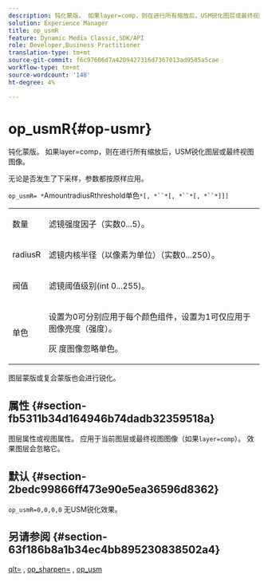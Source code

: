```yaml
---
description: 钝化蒙版。 如果layer=comp，则在进行所有缩放后，USM锐化图层或最终视图图像。
solution: Experience Manager
title: op_usmR
feature: Dynamic Media Classic,SDK/API
role: Developer,Business Practitioner
translation-type: tm+mt
source-git-commit: f6c97606d7a4209427316d7367013ad9585a5cae
workflow-type: tm+mt
source-wordcount: '148'
ht-degree: 4%

---
```



# op_usmR{#op-usmr}

钝化蒙版。 如果layer=comp，则在进行所有缩放后，USM锐化图层或最终视图图像。

无论是否发生了下采样，参数都按原样应用。

`op_usmR= *`AmountradiusRthreshold单色`*[, *``*[, *``*[, *``*]]]`

<table id="simpletable_0697E3BCB45F41C494D93A6017ADD2BF"> 
 <tr class="strow"> 
  <td class="stentry"> <p><span class="codeph"><span class="varname"> 数量</span></span> </p></td> 
  <td class="stentry"> <p>滤镜强度因子（实数0...5）。 </p></td> 
 </tr> 
 <tr class="strow"> 
  <td class="stentry"> <p><span class="codeph"><span class="varname"> radiusR</span></span> </p></td> 
  <td class="stentry"> <p>滤镜内核半径（以像素为单位）（实数0...250）。 </p></td> 
 </tr> 
 <tr class="strow"> 
  <td class="stentry"> <p><span class="codeph"><span class="varname"> 阀值</span></span> </p></td> 
  <td class="stentry"> <p>滤镜阈值级别(int 0...255)。 </p></td> 
 </tr> 
 <tr class="strow"> 
  <td class="stentry"> <p><span class="codeph"><span class="varname"> 单色</span></span> </p></td> 
  <td class="stentry"> <p>设置为0可分别应用于每个颜色组件，设置为1可仅应用于图像亮度（强度）。 </p> <p><span class="codeph"> <span class="varname"> 灰</span></span> 度图像忽略单色。 </p> </td> 
 </tr> 
</table>

图层蒙版或复合蒙版也会进行锐化。

## 属性 {#section-fb5311b34d164946b74dadb32359518a}

图层属性或视图属性。 应用于当前图层或最终视图图像（如果`layer=comp`）。 效果图层会忽略它。

## 默认 {#section-2bedc99866ff473e90e5ea36596d8362}

`op_usmR=0,0,0,0` 无USM锐化效果。

## 另请参阅 {#section-63f186b8a1b34ec4bb895230838502a4}

[qlt=](../../../../../is-api/http-ref/image-serving-api-ref/c-http-protocol-reference/c-command-reference/r-is-http-qlt.md#reference-f69ed0758c784b0385d979820546d352) ,  [op_sharpen=](../../../../../is-api/http-ref/image-serving-api-ref/c-http-protocol-reference/c-command-reference/r-op-sharpen.md#reference-c32573230c6140f883efdaa201ea8541) ,  [op_usm](../../../../../is-api/http-ref/image-serving-api-ref/c-http-protocol-reference/c-command-reference/r-op-usm.md#reference-51ac75adadfe4346ab60953192d0a1aa)
